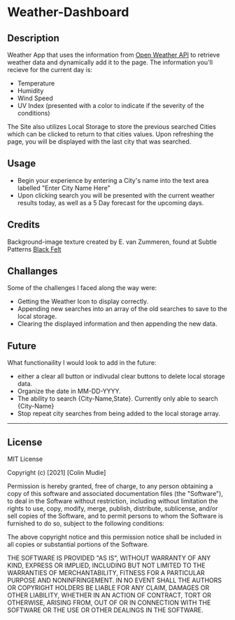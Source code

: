 # Weather-Dashboard

## Description 
Weather App that uses the information from [Open Weather API](https://openweathermap.org/api) to retrieve weather data and dynamically add it to the page. The information you'll recieve for the current day is:
- Temperature
- Humidity
- Wind Speed
- UV Index (presented with a color to indicate if the severity of the conditions)

The Site also utilizes Local Storage to store the previous searched Cities which can be clicked to return to that cities values. Upon refreshing the page, you will be displayed with the last city that was searched.


## Usage 
- Begin your experience by entering a City's name into the text area labelled "Enter City Name Here"
- Upon clicking search you will be presented with the current weather results today, as well as a 5 Day forecast for the upcoming days.

## Credits
Background-image texture created by E. van Zummeren, found at Subtle Patterns
[Black Felt](https://www.toptal.com/designers/subtlepatterns/black-felt/)

## Challanges
Some of the challenges I faced along the way were:
- Getting the Weather Icon to display correctly.
- Appending new searches into an array of the old searches to save to the local storage.
- Clearing the displayed information and then appending the new data. 


## Future
What functionaility I would look to add in the future:
- either a clear all button or indivudal clear buttons to delete local storage data.
- Organize the date in MM-DD-YYYY.
- The ability to search {City-Name,State}. Currently only able to search {City-Name}
- Stop repeat city searches from being added to the local storage array.
---

## License

MIT License

Copyright (c) [2021] [Colin Mudie]

Permission is hereby granted, free of charge, to any person obtaining a copy
of this software and associated documentation files (the "Software"), to deal
in the Software without restriction, including without limitation the rights
to use, copy, modify, merge, publish, distribute, sublicense, and/or sell
copies of the Software, and to permit persons to whom the Software is
furnished to do so, subject to the following conditions:

The above copyright notice and this permission notice shall be included in all
copies or substantial portions of the Software.

THE SOFTWARE IS PROVIDED "AS IS", WITHOUT WARRANTY OF ANY KIND, EXPRESS OR
IMPLIED, INCLUDING BUT NOT LIMITED TO THE WARRANTIES OF MERCHANTABILITY,
FITNESS FOR A PARTICULAR PURPOSE AND NONINFRINGEMENT. IN NO EVENT SHALL THE
AUTHORS OR COPYRIGHT HOLDERS BE LIABLE FOR ANY CLAIM, DAMAGES OR OTHER
LIABILITY, WHETHER IN AN ACTION OF CONTRACT, TORT OR OTHERWISE, ARISING FROM,
OUT OF OR IN CONNECTION WITH THE SOFTWARE OR THE USE OR OTHER DEALINGS IN THE
SOFTWARE.